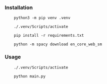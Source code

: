 ### Installation
```
    python3 -m pip venv .venv

    ./.venv/Scripts/activate

    pip install -r requirements.txt

    python -m spacy download en_core_web_sm
```

### Usage
```
    ./.venv/Scripts/activate

    python main.py
```
